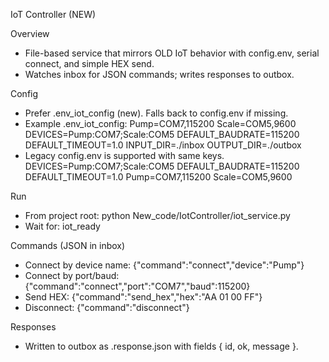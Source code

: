 IoT Controller (NEW)

Overview
- File-based service that mirrors OLD IoT behavior with config.env, serial connect, and simple HEX send.
- Watches inbox for JSON commands; writes responses to outbox.

Config
- Prefer .env_iot_config (new). Falls back to config.env if missing.
- Example .env_iot_config:
  Pump=COM7,115200
  Scale=COM5,9600
  DEVICES=Pump:COM7;Scale:COM5
  DEFAULT_BAUDRATE=115200
  DEFAULT_TIMEOUT=1.0
  INPUT_DIR=./inbox
  OUTPUT_DIR=./outbox
- Legacy config.env is supported with same keys.
  DEVICES=Pump:COM7;Scale:COM5
  DEFAULT_BAUDRATE=115200
  DEFAULT_TIMEOUT=1.0
  Pump=COM7,115200
  Scale=COM5,9600

Run
- From project root:
  python New_code/IotController/iot_service.py
- Wait for: iot_ready

Commands (JSON in inbox)
- Connect by device name:
  {"command":"connect","device":"Pump"}
- Connect by port/baud:
  {"command":"connect","port":"COM7","baud":115200}
- Send HEX:
  {"command":"send_hex","hex":"AA 01 00 FF"}
- Disconnect:
  {"command":"disconnect"}

Responses
- Written to outbox as <name>.response.json with fields { id, ok, message }.


